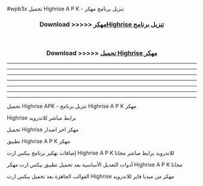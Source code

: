 #wpb3x تحميل Highrise  A P K - تنزيل برنامج مهكر



<div align="center">
<h3>Download >>>>> <a href="https://runaway1.web.app/?sq=Highrise ">مهكرHighrise  تنزيل برنامج</a></h3><br>

<h3>Download >>>>> <a href="https://runaway1.web.app/?sq=Highrise ">تحميل Highrise  مهكر</a></h3>
</div>


----------------------------------------------------------

----------------------------------------------------------

----------------------------------------------------------

----------------------------------------------------------

----------------------------------------------------------

----------------------------------------------------------

----------------------------------------------------------

تحميل Highrise  APK - تنزيل برنامج Highrise  A P K مهكر

Highrise  برابط مباشر للاندرويد

تحميل Highrise  مهكر اخر اصدار

تطبيق Highrise  A P K مهكر

إضافات تهكير برنامج بيكس ارت Highrise  A P K للاندرويد برابط مباشر مجانا

أدوات التعديل الأساسية بعد تحميل تطبيق بيكس ارت مهكر Highrise  A P K مجانا

القوالب الجاهزة بعد تحميل بيكس ارت Highrise  مهكر من ميديا فاير للاندرويد


